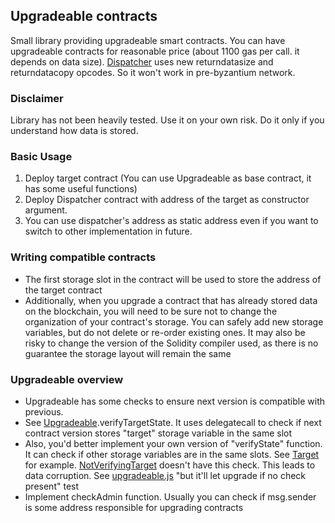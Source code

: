 ## Upgradeable contracts

Small library providing upgradeable smart contracts. You can have upgradeable contracts for reasonable price (about 1100 gas per call. it depends on data size). [Dispatcher](contracts/upgradeable/Dispatcher.sol) uses new returndatasize and returndatacopy opcodes. So it won't work in pre-byzantium network.

### Disclaimer

Library has not been heavily tested. Use it on your own risk. Do it only if you understand how data is stored.

### Basic Usage

1. Deploy target contract (You can use Upgradeable as base contract, it has some useful functions)
2. Deploy Dispatcher contract with address of the target as constructor argument.
3. You can use dispatcher's address as static address even if you want to switch to other implementation in future.

### Writing compatible contracts

- The first storage slot in the contract will be used to store the address of the target contract
- Additionally, when you upgrade a contract that has already stored data on the blockchain, you will need to be sure not to change the organization of your contract's storage. You can safely add new storage variables, but do not delete or re-order existing ones. It may also be risky to change the version of the Solidity compiler used, as there is no guarantee the storage layout will remain the same

### Upgradeable overview

- Upgradeable has some checks to ensure next version is compatible with previous.
- See [Upgradeable](contracts/upgradeable/Upgradeable.sol).verifyTargetState. It uses delegatecall to check if next contract version stores "target" storage variable in the same slot
- Also, you'd better implement your own version of "verifyState" function. It can check if other storage variables are in the same slots. See [Target](test/contracts/Target.sol) for example. [NotVerifyingTarget](test/contracts/NotVerifyingTarget.sol) doesn't have this check. This leads to data corruption. See [upgradeable.js](test/upgradeable.js) "but it'll let upgrade if no check present" test
- Implement checkAdmin function. Usually you can check if msg.sender is some address responsible for upgrading contracts